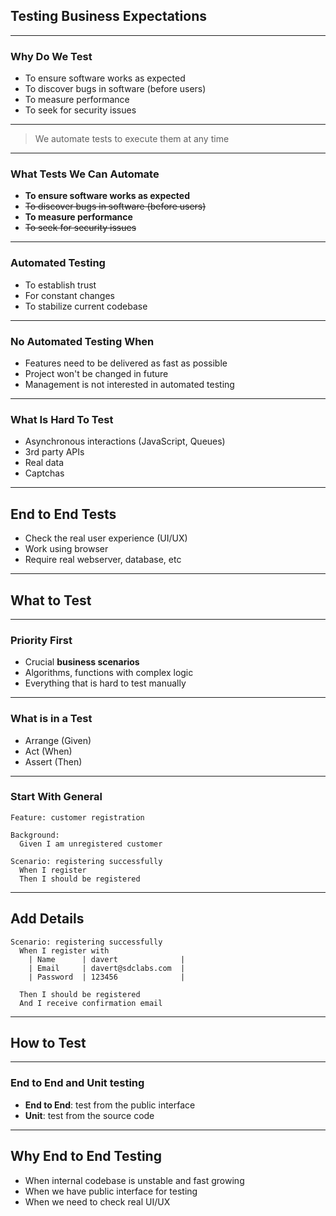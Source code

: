 ## Testing Business Expectations

---

### Why Do We Test 

* To ensure software works as expected
* To discover bugs in software (before users)
* To measure performance 
* To seek for security issues

---

> We automate tests to execute them at any time

---

### What Tests We Can Automate

* **To ensure software works as expected**
* ~~To discover bugs in software (before users)~~
* **To measure performance**
* ~~To seek for security issues~~

---

### Automated Testing

* To establish trust
* For constant changes
* To stabilize current codebase

---

### No Automated Testing When

* Features need to be delivered as fast as possible
* Project won't be changed in future
* Management is not interested in automated testing

---

### What Is Hard To Test

* Asynchronous interactions (JavaScript, Queues)
* 3rd party APIs
* Real data
* Captchas

---

## End to End Tests

* Check the real user experience (UI/UX)
* Work using browser
* Require real webserver, database, etc

---

## What to Test

---

### Priority First

* Crucial **business scenarios**
* Algorithms, functions with complex logic
* Everything that is hard to test manually

---

### What is in a Test

* Arrange (Given)
* Act (When)
* Assert (Then)

---

### Start With General


```gherkin
Feature: customer registration

Background:
  Given I am unregistered customer

Scenario: registering successfully
  When I register
  Then I should be registered
```

---

## Add Details

```gherkin
Scenario: registering successfully
  When I register with
    | Name      | davert              |
    | Email     | davert@sdclabs.com  |
    | Password  | 123456              |

  Then I should be registered
  And I receive confirmation email

```

---

## How to Test

---

### End to End and Unit testing

* **End to End**: test from the public interface
* **Unit**: test from the source code

---

## Why End to End Testing

* When internal codebase is unstable and fast growing
* When we have public interface for testing
* When we need to check real UI/UX
